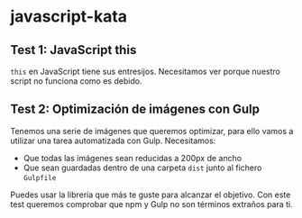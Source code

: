 # javascript-kata

## Test 1: JavaScript this
`this` en JavaScript tiene sus entresijos. Necesitamos ver porque nuestro script no funciona como es debido.

## Test 2: Optimización de imágenes con Gulp
Tenemos una serie de imágenes que queremos optimizar, para ello vamos a utilizar una tarea automatizada con Gulp. Necesitamos:
- Que todas las imágenes sean reducidas a 200px de ancho
- Que sean guardadas dentro de una carpeta `dist` junto al fichero `Gulpfile`

Puedes usar la librería que más te guste para alcanzar el objetivo. Con este test queremos comprobar que npm y Gulp no son términos extraños para ti.
